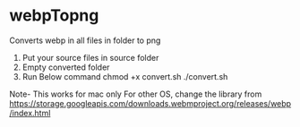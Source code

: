 # webpTopng
Converts webp in all files in folder to png

1. Put your source files in source folder
2. Empty converted folder
3. Run Below command
chmod +x convert.sh
./convert.sh

Note- This works for mac only
For other OS, change the library from https://storage.googleapis.com/downloads.webmproject.org/releases/webp/index.html

